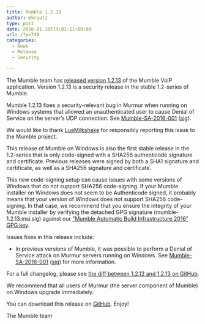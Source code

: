 ```yaml
---
title: Mumble 1.2.13
author: mkrautz
type: post
date: 2016-01-10T13:01:11+00:00
url: /?p=740
categories:
  - News
  - Release
  - Security

---
```

<img class="alignleft size-full wp-image-232" title="Mumblesoftwarelogo" src="http://mumble.sourceforge.net/w/logo.png" alt="" />The Mumble team has [released version 1.2.13][1] of the Mumble VoIP application. Version 1.2.13 is a security release in the stable 1.2-series of Mumble.

<!--more-->

Mumble 1.2.13 fixes a security-relevant bug in Murmur when running on Windows systems that allowed an unauthenticated user to cause Denial of Service on the server&#8217;s UDP connection. See [Mumble-SA-2016-001][2] ([sig][3]).

We would like to thank [LuaMilkshake][4] for responsibly reporting this issue to the Mumble project.

This release of Mumble on Windows is also the first stable release in the 1.2-series that is only code-signed with a SHA256 authenticode signature and certificate. Previous releases were signed by both a SHA1 signature and certificate, as well as a SHA256 signature and certificate.

This new code-signing setup can cause issues with some versions of Windows that do not support SHA256 code-signing. If your Mumble installer on Windows does not seem to be Authenticode signed, it probably means that your version of Windows does not support SHA256 code-signing. In that case, we recommend that you ensure the integrity of your Mumble installer by verifying the detached GPG signature (mumble-1.2.13.msi.sig) against our ["Mumble Automatic Build Infrastructure 2016" GPG key][5].

Issues fixes in this release include:

  * In previous versions of Mumble, it was possible to perform a Denial of Service attack on Murmur servers running on Windows. See [Mumble-SA-2016-001][2] ([sig][3]) for more information. 

For a full changelog, please see [the diff between 1.2.12 and 1.2.13 on GitHub][6].

We recommend that all users of Murmur (the server component of Mumble) on Windows upgrade immediately.

You can download this release on [GitHub][7]. Enjoy!

The Mumble team

 [1]: https://github.com/mumble-voip/mumble/releases/tag/1.2.13
 [2]: https://www.mumble.info/security/Mumble-SA-2016-001.txt
 [3]: https://www.mumble.info/security/Mumble-SA-2016-001.sig
 [4]: https://github.com/LuaMilkshake
 [5]: https://github.com/mumble-voip/mumble-gpg-signatures/blob/master/gpg.txt
 [6]: https://github.com/mumble-voip/mumble/compare/1.2.12...1.2.13
 [7]: https://github.com/mumble-voip/mumble/releases/tag/1.2.13 "https://github.com/mumble-voip/mumble/releases/tag/1.2.13"